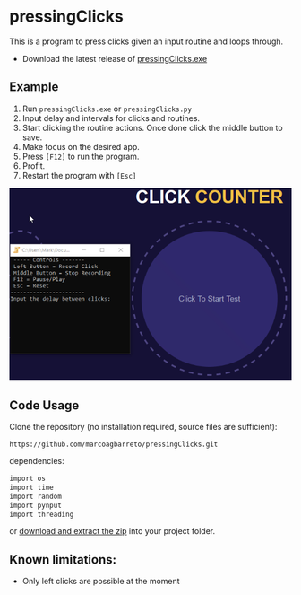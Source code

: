 # pressingClicks
This is a program to press clicks given an input routine and loops through.

* Download the latest release of [pressingClicks.exe](https://github.com/marcoagbarreto/pressingClicks/releases/download/v0.1.2/pressingClicks.exe)

## Example

1. Run ```pressingClicks.exe``` or ```pressingClicks.py```
2. Input delay and intervals for clicks and routines.
3. Start clicking the routine actions. Once done click the middle button to save.
4. Make focus on the desired app.
5. Press ```[F12]``` to run the program.
6. Profit.
7. Restart the program with ```[Esc]```

![example](example.gif)

## Code Usage

Clone the repository (no installation required, source files are sufficient):
        
    https://github.com/marcoagbarreto/pressingClicks.git

dependencies:

    import os
    import time
    import random
    import pynput 
    import threading

or [download and extract the zip](https://github.com/marcoagbarreto/pressingClicks/archive/main.zip) into your project folder.

## Known limitations:
* Only left clicks are possible at the moment
